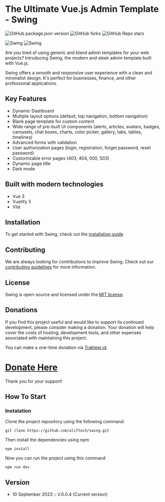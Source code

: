 # The Ultimate Vue.js Admin Template - Swing

![GitHub package.json version](https://img.shields.io/github/package-json/v/aliftech/swing)
![GitHub forks](https://img.shields.io/github/forks/aliftech/swing?style=social)
![GitHub Repo stars](https://img.shields.io/github/stars/aliftech/swing?style=social)

![Swing](https://github.com/aliftech/swing/blob/master/src/assets/screen_shoot/Screenshot_1.png)
![Swing](https://github.com/aliftech/swing/blob/master/src/assets/screen_shoot/Screenshot_dark_mode.png)

Are you tired of using generic and bland admin templates for your web projects? Introducing Swing, the modern and sleek admin template built with Vue.js.

Swing offers a smooth and responsive user experience with a clean and minimalist design. It's perfect for businesses, finance, and other professional applications.

## Key Features

- Dynamic Dashboard
- Multiple layout options (default, top navigation, bottom navigation)
- Blank page template for custom content
- Wide range of pre-built UI components (alerts, articles, avatars, badges, carousels, chat boxes, charts, color picker, gallery, tabs, tables, timelines)
- Advanced forms with validation
- User authorization pages (login, registration, forget password, reset password)
- Customizable error pages (403, 404, 500, 503)
- Dynamic page title
- Dark mode

## Built with modern technologies

- Vue 3
- Vuetify 3
- Vite

## Installation

To get started with Swing, check out the [installation guide](https://github.com/aliftech/swing/blob/master/READMEVUE.md)

## Contributing

We are always looking for contributions to improve Swing. Check out our [contributing guidelines](https://github.com/aliftech/swing/blob/master/CONTRIBUTING.md) for more information.

## License

Swing is open-source and licensed under the [MIT license](./LICENSE).

## Donations

If you find this project useful and would like to support its continued development, please consider making a donation. Your donation will help cover the costs of hosting, development tools, and other expenses associated with maintaining this project.

You can make a one-time donation via [Trakteer.id](https://trakteer.id).

# [Donate Here](https://trakteer.id/wahyu%20krisna%20aji/link)

Thank you for your support!

## How To Start

### Instalation

Clone the project repository using the following command:

```
git clone https://github.com/aliftech/swing.git
```

Then install the dependencies using npm

```
npm install
```

Now you can run the project using this command

```
npm run dev
```

## Version

- 10 September 2023 :: V.0.0.4 (Current version)
